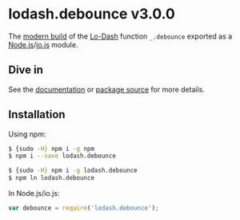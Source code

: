 # lodash.debounce v3.0.0

The [modern build](https://github.com/lodash/lodash/wiki/Build-Differences) of the [Lo-Dash](https://lodash.com/) function `_.debounce` exported as a [Node.js](http://nodejs.org/)/[io.js](https://iojs.org/) module.

## Dive in

See the [documentation](https://lodash.com/docs#debounce) or [package source](https://github.com/lodash/lodash/blob/3.0.0-npm-packages/lodash.debounce/index.js) for more details.

## Installation

Using npm:

```bash
$ {sudo -H} npm i -g npm
$ npm i --save lodash.debounce

$ {sudo -H} npm i -g lodash.debounce
$ npm ln lodash.debounce
```

In Node.js/io.js:

```js
var debounce = require('lodash.debounce');
```
